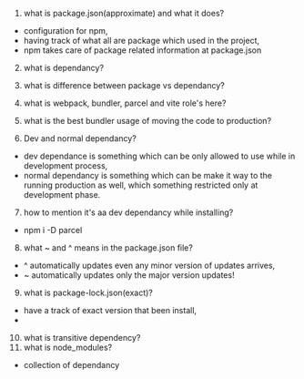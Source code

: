 1. what is package.json(approximate) and what it does?
- configuration for npm, 
- having track of what all are package which used in the project,
- npm takes care of package related information at package.json

2. what is dependancy?
3. what is difference between package vs dependancy?
4. what is webpack, bundler, parcel and vite role's here?
5. what is the best bundler usage of moving the code to production?

6. Dev and normal dependancy?
- dev dependance is something which can be only allowed to use while in development process,
- normal dependancy is something which can be make it way to the running production as well, which something restricted only at  development phase.

7. how to mention it's aa dev dependancy while installing?
- npm i -D parcel

8. what ~ and ^ means in the package.json file?
- ^ automatically updates even any minor version of updates arrives,
- ~ automatically updates only the major version updates!

9. what is package-lock.json(exact)?
- have a track of exact version that been install,
- 

10. what is transitive dependency?
11. what is node_modules?
- collection of dependancy